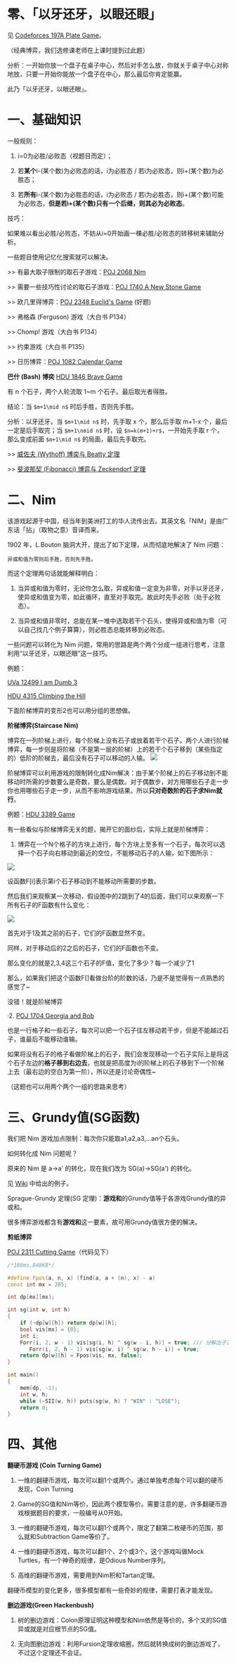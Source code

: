 零、「以牙还牙，以眼还眼」
===

见 [Codeforces 197A Plate Game](http://codeforces.com/problemset/problem/197/A)。

（经典博弈，我们选修课老师在上课时提到过此题）

分析：一开始你放一个盘子在桌子中心，然后对手怎么放，你就关于桌子中心对称地放，只要一开始你能放一个盘子在中心，那么最后你肯定能赢。

此乃「以牙还牙，以眼还眼」。

一、基础知识
===

一般规则：

1. i=0为必胜/必败态（视题目而定）；

2. 若**某个**i-(某个数)为必败态的话，i为必胜态 / 若i为必败态，则i+(某个数)为必胜态；

3. 若**所有**i-(某个数)为必胜态的话，i为必败态 / 若i为必胜态，则i+(某个数)可能为必败态，**但是若i+(某个数)只有一个后继，则其必为必败态**。

技巧：

如果难以看出必胜/必败态，不妨从i=0开始画一棵必胜/必败态的转移树来辅助分析。

一些题目使用记忆化搜索就可以解决。

\>> 有最大取子限制的取石子游戏：[POJ 2068 Nim](http://poj.org/problem?id=2068)

\>> 需要一些技巧性讨论的取石子游戏：[POJ 1740 A New Stone Game](http://poj.org/problem?id=1740)

\>> 欧几里得博弈：[POJ 2348 Euclid's Game](http://poj.org/problem?id=2348) (好题)

\>> 弗格森 (Ferguson) 游戏（大白书 P134）

\>> Chomp! 游戏（大白书 P134）

\>> 约束游戏（大白书 P135）

\>> 日历博弈：[POJ 1082 Calendar Game](http://poj.org/problem?id=1082)

**巴什 (Bash) 博奕**
[HDU 1846 Brave Game](http://acm.hdu.edu.cn/showproblem.php?pid=1846)

有 n 个石子，两个人轮流取 1~m 个石子。最后取光者得胜。

结论：当 `$m+1\mid n$` 时后手胜，否则先手胜。

分析：以牙还牙。当 `$m+1\mid n$` 时，先手取 x 个，那么后手取 m+1-x 个，最后一定是后手取完；当 `$m+1\nmid n$` 时，设 `$n=k(m+1)+r$`，一开始先手取 r 个，那么变成前面 `$m+1\mid n$` 的局面，最后先手取完。

\>> [威佐夫 (Wythoff) 博奕与 Beatty 定理](https://www.google.com.hk/?gws_rd=ssl#newwindow=1&safe=strict&q=%E5%A8%81%E4%BD%90%E5%A4%AB%E5%8D%9A%E5%BC%88)

\>> [斐波那契 (Fibonacci) 博弈与 Zeckendorf 定理](https://www.google.com.hk/?gws_rd=ssl#newwindow=1&q=%E6%96%90%E6%B3%A2%E9%82%A3%E5%A5%91%E5%8D%9A%E5%BC%88)

二、Nim
===

该游戏起源于中国，经当年到美洲打工的华人流传出去。其英文名「NIM」是由广东话「拈」（取物之意）音译而来。

1902 年，L.Bouton 脑洞大开，提出了如下定理，从而彻底地解决了 Nim 问题：
```
异或和值为零则后手胜，否则先手胜。
```
而这个定理两句话就能解释明白：

1. 当异或和值为零时，无论你怎么取，异或和值一定变为非零，对手以牙还牙，使异或和值变为零，如此循环，直至对手取完。故此时先手必败（处于必败态）。

2. 当异或和值非零时，总能在某一堆中选取若干个石头，使得异或和值为零（可以自己找几个例子算算），则必胜态总能转移到必败态。

一些问题可以转化为 Nim 问题，常用的思路是两个两个分成一组进行思考，注意利用“以牙还牙，以眼还眼”这一技巧。

例题：

[UVa 12499 I am Dumb 3](http://uva.onlinejudge.org/index.php?option=com_onlinejudge&Itemid=8&page=show_problem&problem=3943)

[HDU 4315 Climbing the Hill](http://acm.hdu.edu.cn/showproblem.php?pid=4315)

下面阶梯博弈的变形2也可以用分组的思想做。

**阶梯博弈(Staircase Nim)**

博弈在一列阶梯上进行，每个阶梯上没有石子或放着若干个石子。两个人进行阶梯博弈，每一步则是将阶梯（不是第一层的阶梯）上的若干个石子移到（某些指定的）低阶的阶梯去，最后没有石子可以移动的人输。
![](http://hi.csdn.net/attachment/201108/16/0_1313488616cRqz.gif)

阶梯博弈可以利用游戏的限制转化成Nim解决：由于某个阶梯上的石子移动到不能移动时所需的步数要么是奇数，要么是偶数。对于偶数步，对方用哪些石子走一步你也用哪些石子走一步，从而不影响游戏结果。所以**只对奇数阶的石子求Nim就行**。

例题：[HDU 3389 Game](http://acm.hdu.edu.cn/showproblem.php?pid=3389)

有一些看似与阶梯博弈无关的题，揭开它的面纱后，实际上就是阶梯博弈：

1. 博弈在一个N个格子的方块上进行，每个方块上至多有一个石子，每次可以选择一个石子向右移动到最近的空位，不能移动石子的人输，如下图所示：

![](http://endless.qiniudn.com/blognim.jpg)

设函数F[i]表示第i个石子移动到不能移动所需要的步数。

然后我们来观察某一次移动，假设图中的2跳到了4的后面，我们可以来观察一下所有石子的F函数有什么变化：

![](http://user-image.logdown.io/user/7190/blog/7143/post/196410/ovQkpA6uTiq2DGCqwA74_1453255304857576105(2).jpg)

首先对于1及其之前的石子，它们的F函数显然不变。

同样，对于移动后的2之后的石子，它们的F函数也不变。

那么变化的就是2,3,4这三个石子的F值，变化了多少？每一个减少了1

那么，如果我们把这个函数F[]看做台阶的阶数的话，乃是不是觉得有一点熟悉的感觉了~

没错！就是阶梯博弈

·2. [POJ 1704 Georgia and Bob](http://poj.org/problem?id=1704)

也是一行格子和一些石子，每次可以把一个石子往左移动若干步，但是不能越过石子，谁最后不能移动谁输。

如果将没有石子的格子看做阶梯上的石子，我们会发现移动一个石子实际上是将这个石子左边的**格子移到右边去**，也就是把高度为i的阶梯上的石子移到下一个阶梯上去（最右边的空白为第一阶），所以还是讨论奇偶性~

（这题也可以用两个两个一组的思路来思考）

三、Grundy值(SG函数)
===

我们把 Nim 游戏加点限制：每次你只能取a1,a2,a3,...an个石头。

如何转化成 Nim 问题呢？

原来的 Nim 是 a->a' 的转化，现在我们改为 SG(a)->SG(a') 的转化。

见 [Wiki](http://en.wikipedia.org/wiki/Mex_(mathematics)) 中给出的例子。

Sprague-Grundy 定理(SG 定理)：**游戏和**的Grundy值等于各游戏Grundy值的异或和。

很多博弈游戏都含有**游戏和**这一要素，故可用Grundy值很方便的解决。

**剪纸博弈**

[POJ 2311 Cutting Game](http://poj.org/problem?id=2311)（代码见下）

<!--more-->

```c++
/*188ms,848KB*/

#define Fpos(a, n, x) (find(a, a + (n), x) - a)
const int mx = 205;

int dp[mx][mx];

int sg(int w, int h)
{
	if (~dp[w][h]) return dp[w][h];
	bool vis[mx] = {0};
	int i;
	Forr(i, 2, w - 1) vis[sg(i, h) ^ sg(w - i, h)] = true; /// 分解出子游戏
	   Forr(i, 2, h - 1) vis[sg(w, i) ^ sg(w, h - i)] = true;
	return dp[w][h] = Fpos(vis, mx, false);
}

int main()
{
	mem(dp, -1);
	int w, h;
	while (~SII(w, h)) puts(sg(w, h) ? "WIN" : "LOSE");
	return 0;
}
```

四、其他
===

**翻硬币游戏 (Coin Turning Game)**

1. 一维的翻硬币游戏，每次可以翻1个或两个。通过单独考虑每个可以翻的硬币发现，Coin Turning

2. Game的SG值和Nim等价，因此两个模型等价。需要注意的是，许多翻硬币游戏根据题目的要求，一般编号从0开始。

2. 一维的翻硬币游戏，每次可以翻1个或两个，限定了翻第二枚硬币的范围，那么就和Subtraction Game等价了。

3. 一维的翻硬币游戏，每次可以翻1个、2个或3个，这个游戏叫做Mock Turtles，有一个神奇的规律，是Odious Number序列。

4. 高维的翻硬币游戏，需要用到Nim积和Tartan定理。

翻硬币模型的变化更多，很多模型都有一些奇妙的规律，需要打表才能发现。
  
**删边游戏(Green Hackenbush)**

1. 树的删边游戏：Colon原理证明这种模型和Nim依然是等价的，多个叉的SG值异或就是对应根节点的SG值。

2. 无向图删边游戏：利用Fursion定理收缩圈，然后就转换成树的删边游戏了，不过这个定理还不会证。 

